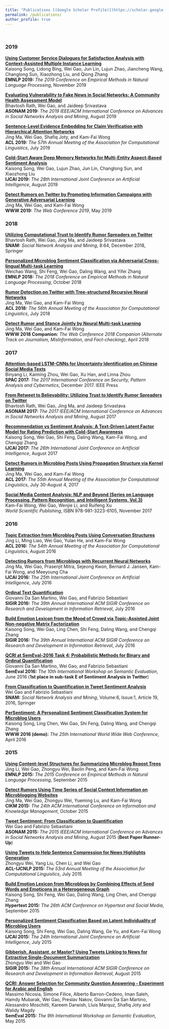 ```yaml
---
title: "Publications [(Google Scholar Profile)](https://scholar.google.com/citations?user=8uaZwkwAAAAJ)"
permalink: /publications/
author_profile: true
---
```

<br>

### 2019
__[Using Customer Service Dialogues for Satisfaction Analysis with Context-Assisted Multiple Instance Learning](http://iswgao.github.io/publications/emnlp2019-using)__ <br>
Kaisong Song, Lidong Bing, Wei Gao, Jun Lin, Lujun Zhao, Jiancheng Wang, Changlong Sun, Xiaozhong Liu, and Qiong Zhang <br>
__EMNLP 2019:__ *The 2019 Conference on Empirical Methods in Natural Language Processing*, November 2019

__[Evaluating Vulnerability to Fake News in Social Networks: A Community Health Assessment Model](http://iswgao.github.io/publications/asonam2019-evaluating)__ <br>
Bhavtosh Rath, Wei Gao, and Jaideep Srivastava <br>
__ASONAM 2019:__ *The 2019 IEEE/ACM International Conference on Advances in Social Networks Analysis and Mining*, August 2019

__[Sentence-Level Evidence Embedding for Claim Verification with Hierarchical Attention Networks](http://iswgao.github.io/publications/acl2019-sentencelevel)__ <br>
Jing Ma, Wei Gao, Shafiq Joty, and Kam-Fai Wong <br>
__ACL 2019:__ *The 57th Annual Meeting of the Association for Computational Linguistics*, July 2019

__[Cold-Start Aware Deep Memory Networks for Multi-Entity Aspect-Based Sentiment Analysis](http://iswgao.github.io/publications/ijcai2019-coldstart)__ <br>
Kaisong Song, Wei Gao, Lujun Zhao, Jun Lin, Changlong Sun, and Xiaozhong Liu <br>
__IJCAI 2019:__ *The 28th International Joint Conference on Artificial Intelligence*, August 2019

__[Detect Rumors on Twitter by Promoting Information Campaigns with Generative Adversarial Learning](http://iswgao.github.io/publications/www2019-detect)__ <br>
Jing Ma, Wei Gao, and Kam-Fai Wong <br>
__WWW 2019:__ *The Web Conference 2019*, May 2019

### 2018
__[Utilizing Computational Trust to Identify Rumor Spreaders on Twitter](http://iswgao.github.io/publications/snam2019-utilizing)__ <br>
Bhavtosh Rath, Wei Gao, Jing Ma, and Jaideep Srivastava <br>
__SNAM:__ *Social Network Analysis and Mining*, 8:64, December 2018, Springer

__[Personalized Microblog Sentiment Classification via Adversarial Cross-lingual Multi-task Learning](http://iswgao.github.io/publications/emnlp2018-personalized)__ <br>
Weichao Wang, Shi Feng, Wei Gao, Daling Wang, and Yifei Zhang <br>
__EMNLP 2018:__ *The 2018 Conference on Empirical Methods in Natural Language Processing*, October 2018

__[Rumor Detection on Twitter with Tree-structured Recursive Neural Networks](http://iswgao.github.io/publications/acl2018-rumor)__ <br>
Jing Ma, Wei Gao, and Kam-Fai Wong <br>
__ACL 2018:__ *The 56th Annual Meeting of the Association for Computational Linguistics*, July 2018

__[Detect Rumor and Stance Jointly by Neural Multi-task Learning](http://iswgao.github.io/publications/www2018-detect)__ <br>
Jing Ma, Wei Gao, and Kam-Fai Wong <br>
__WWW 2018 Companion:__ *The Web Conference 2018 Companion (Alternate Track on Journalism, MisInformation, and Fact-checking)*, April 2018

### 2017
__[Attention-based LSTM-CNNs for Uncertainty Identification on Chinese Social Media Texts](http://iswgao.github.io/publications/spac2017-attention)__ <br>
Binyang Li, Kaiming Zhou, Wei Gao, Xu Han, and Linna Zhou <br>
__SPAC 2017:__ *The 2017 International Conference on Security, Pattern Analysis and Cybernetics*, December 2017. IEEE Press

__[From Retweet to Believability: Utilizing Trust to Identify Rumor Spreaders on Twitter](http://iswgao.github.io/publications/asonam2017-from)__ <br>
Bhavtosh Rath, Wei Gao, Jing Ma, and Jaideep Srivastava <br>
__ASONAM 2017:__ *The 2017 IEEE/ACM International Conference on Advances in Social Networks Analysis and Mining*, August 2017

__[Recommendation vs Sentiment Analysis: A Text-Driven Latent Factor Model for Rating Prediction with Cold-Start Awareness](http://iswgao.github.io/publications/ijcai2017-recommendation)__ <br>
Kaisong Song, Wei Gao, Shi Feng, Daling Wang, Kam-Fai Wong, and Chengqi Zhang <br>
__IJCAI 2017:__ *The 26th International Joint Conference on Artificial Intelligence*, August 2017

__[Detect Rumors in Microblog Posts Using Propagation Structure via Kernel Learning](http://iswgao.github.io/publications/acl2017-detect)__ <br>
Jing Ma, Wei Gao, and Kam-Fai Wong <br>
__ACL 2017:__ *The 55th Annual Meeting of the Association for Computational Linguistics*, July 30-August 4, 2017

__[Social Media Content Analysis: NLP and Beyond (Series on Language Processing, Pattern Recognition, and Intelligent Systems, Vol.3)](http://iswgao.github.io/publications/book2017-social)__ <br>
Kam-Fai Wong, Wei Gao, Wenjie Li, and Ruifeng Xu <br>
*World Scientific Publishing*, ISBN 978-981-3223-6105, November 2017

### 2016
__[Topic Extraction from Microblog Posts Using Conversation Structures](http://iswgao.github.io/publications/acl2016-topic)__ <br>
Jing Li, Ming Liao, Wei Gao, Yulan He, and Kam-Fai Wong <br>
__ACL 2016:__ *The 54th Annual Meeting of the Association for Computational Linguistics*, August 2016

__[Detecting Rumors from Microblogs with Recurrent Neural Networks](http://iswgao.github.io/publications/ijcai2016-detecting)__ <br>
Jing Ma, Wei Gao, Prasenjit Mitra, Sejeong Kwon, Bernard J. Jansen, Kam-Fai Wong, and Meeyoung Cha <br>
__IJCAI 2016:__ *The 25th International Joint Conference on Artificial Intelligence*, July 2016

__[Ordinal Text Quantification](http://iswgao.github.io/publications/sigir2016-ordinal)__ <br>
Giovanni Da San Martino, Wei Gao, and Fabrizio Sebastiani <br>
__SIGIR 2016:__ *The 39th Annual International ACM SIGIR Conference on Research and Development in Information Retrieval*, July 2016

__[Build Emotion Lexicon from the Mood of Crowd via Topic-Assisted Joint Non-negative Matrix Factorization](http://iswgao.github.io/publications/sigir2016-build)__ <br>
Kaisong Song, Wei Gao, Ling Chen, Shi Feng, Daling Wang, and Chengqi Zhang <br>
__SIGIR 2016:__ *The 39th Annual International ACM SIGIR Conference on Research and Development in Information Retrieval*, July 2016

__[QCRI at SemEval-2016 Task 4: Probabilistic Methods for Binary and Ordinal Quantification](http://iswgao.github.io/publications/semeval2016-qcri)__ <br>
Giovanni Da San Martino, Wei Gao, and Fabrizio Sebastiani <br>
__SemEval 2016:__ *The 10th International Workshop on Semantic Evaluation*, June 2016 (__1st place in sub-task E of Sentiment Analysis in Twitter__)

__[From Classification to Quantification in Tweet Sentiment Analysis](http://iswgao.github.io/publications/snam2016-from)__ <br>
Wei Gao and Fabrizio Sebastiani <br>
__SNAM:__ *Social Network Analysis and Mining*, Volume:6, Issue:1, Article 19, 2016, Springer

__[PerSentiment: A Personalized Sentiment Classification System for Microblog Users](http://iswgao.github.io/publications/www2016-persentiment)__ <br>
Kaisong Song, Ling Chen, Wei Gao, Shi Feng, Daling Wang, and Chengqi Zhang <br>
__WWW 2016 (demo):__ *The 25th International World Wide Web Conference*, April 2016

### 2015
__[Using Content-level Structures for Summarizing Microblog Repost Trees](http://iswgao.github.io/publications/emnlp2015-using)__ <br>
Jing Li, Wei Gao, Zhongyu Wei, Baolin Peng, and Kam-Fai Wong <br>
__EMNLP 2015:__ *The 2015 Conference on Empirical Methods in Natural Language Processing*, September 2015

__[Detect Rumors Using Time Series of Social Context Information on Microblogging Websites](http://iswgao.github.io/publications/cikm2015-detect)__ <br>
Jing Ma, Wei Gao, Zhongyu Wei, Yueming Lu, and Kam-Fai Wong <br>
__CIKM 2015:__ *The 24th ACM International Conference on Information and Knowledge Management*, October 2015

__[Tweet Sentiment: From Classification to Quantification](http://iswgao.github.io/publications/asonam2015-tweet)__ <br>
Wei Gao and Fabrizio Sebastiani <br>
__ASONAM 2015:__ *The 2015 IEEE/ACM International Conference on Advances in Social Networks Analysis and Mining*, August 2015 (__Best Paper Runner-Up__)

__[Using Tweets to Help Sentence Compression for News Highlights Generation](http://iswgao.github.io/publications/acl2015-using)__ <br>
Zhongyu Wei, Yang Liu, Chen Li, and Wei Gao <br>
__ACL-IJCNLP 2015:__ *The 53rd Annual Meeting of the Association for Computational Linguistics*, July 2015

__[Build Emotion Lexicon from Microblogs by Combining Effects of Seed Words and Emoticons in a Heterogeneous Graph](http://iswgao.github.io/publications/ht2015-build)__ <br>
Kaisong Song, Shi Feng, Wei Gao, Daling Wang, Ling Chen, and Chengqi Zhang <br>
__Hypertext 2015:__ *The 26th ACM Conference on Hypertext and Social Media*, September 2015

__[Personalized Sentiment Classification Based on Latent Individuality of Microblog Users](http://iswgao.github.io/publications/ijcai2015-personalized)__ <br>
Kaisong Song, Shi Feng, Wei Gao, Daling Wang, Ge Yu, and Kam-Fai Wong <br>
__IJCAI 2015:__ *The 24th International Joint Conference on Artificial Intelligence*, July 2015

__[Gibberish, Assistant, or Master? Using Tweets Linking to News for Extractive Single-Document Summarization](http://iswgao.github.io/publications/sigir2015-gibberish)__ <br>
Zhongyu Wei and Wei Gao <br>
__SIGIR 2015:__ *The 38th Annual International ACM SIGIR Conference on Research and Development in Information Retrieval*, August 2015

__[QCRI: Answer Selection for Community Question Answering - Experiment for Arabic and English](http://iswgao.github.io/publications/semeval2015-qcri)__ <br>
Massimo Nicosia, Simone Filice, Alberto Barron-Cedeno, Iman Saleh, Hamdy Mubarak, Wei Gao, Preslav Nakov, Giovanni Da San Martino, Alessandro Moschitti, Kareem Darwish, Lluis Marquz, Shafiq Joty and Walidy Magdy <br>
__SemEval 2015:__ *The 9th International Workshop on Semantic Evaluation*, May 2015 
